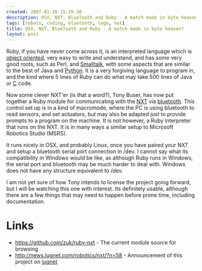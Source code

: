 ```yaml
---
created: 2007-01-10 15:19:38
description: OSX, NXT, BlueTooth and Ruby - A match made in byte heaven?
tags: [robots, coding, bluetooth, lego, nxt]
title: OSX, NXT, BlueTooth and Ruby - A match made in byte heaven?
layout: post
---
```

Ruby, if you have never come across it, is an interpreted language which is [object oriented](/wiki/object_oriented "Object Oriented"), very easy to write and understand, and has some very good roots, such as Perl, and [Smalltalk](/wiki/smalltalk "An Object Oriented Programming Language"), with some aspects that are similar to the best of Java and [Python](/wiki/python "Python"). It is a very forgiving language to program in, and the kind where 5 lines of Ruby can do what may take 500 lines of Java or [C](/wikic_language "A very common and popular programming language") code.

Now some clever NXT'er (is that a word?), Tony Buser, has now put together a Ruby module for communicating with the [NXT](/wiki/nxt "Legos NeXT generation robotics kit") via [bluetooth](/wiki/bluetooth "Bluetooth"). This control set up is in a kind of macromode, where the PC is using bluetooth to read sensors, and set actuators, but may also be adapted just to provide prompts to a program on the machine. It is not however, a Ruby interpreter that runs on the NXT. It is in many ways a similar setup to Microsoft Robotics Studio (MSRS).

It runs nicely in OSX, and probably Linux, once you have paired your NXT and setup a bluetooth serial port connection in /dev. I cannot say what its compatibility in Windows would be like, as although Ruby runs in Windows, the serial port and bluetooth may be much harder to deal with. Windows does not have any structure equivalent to /dev.

I am not yet sure of how Tony intends to license the project going forward, but I will be watching this one with interest. Its definitely usable, although there are a few things that may need to happen before prime time, including documentation.

# Links

* <https://github.com/zuk/ruby-nxt> - The current module source for browsing
* <http://news.lugnet.com/robotics/nxt/?n=58> - Announcement of this project on [lugnet](Lugnet "Lego Users Group Network")
